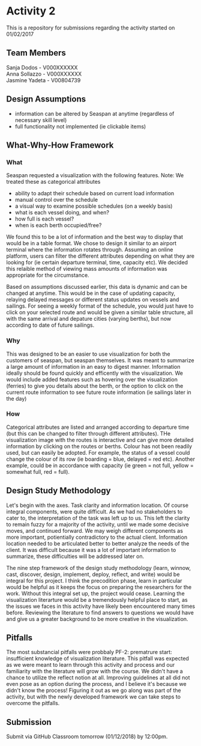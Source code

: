 # Activity 2 

This is a repository for submissions regarding the activity started on 01/02/2017

## Team Members
Sanja Dodos - V000XXXXXX <br />
Anna Sollazzo - V000XXXXXX<br />
Jasmine Yadeta - V00804739

## Design Assumptions
- information can be altered by Seaspan at anytime (regardless of necessary skill level)
- full functionality not implemented (ie clickable items)

## What-Why-How Framework

### What

Seaspan requested a visualization with the following features. Note: We treated these as categorical attributes
- ability to adapt their schedule based on current load information 
- manual control over the schedule
- a visual way to examine possible schedules (on a weekly basis)
- what is each vessel doing, and when?
- how full is each vessel?
- when is each berth occupied/free?

We found this to be a lot of information and the best way to display that would be in a table format. We chose to design it similar to an airport terminal where the information rotates through. Assuming an online platform, users can filter the different attributes depending on what they are looking for (ie certain departure terminal, time, capacity etc). We decided this relaible method of viewing mass amounts of information was appropriate for the circumstance.

Based on assumptions discussed earlier, this data is dynamic and can be changed at anytime. This would be in the case of updating capacity, relaying delayed messages or different status updates on vessels and sailings. For seeing a weekly format of the schedule, you would just have to click on your selected route and would be given a similar table structure, all with the same arrival and depature cities (varying berths), but now according to date of future sailings.

### Why

This was designed to be an easier to use visualization for both the customers of seaspan, but seaspan themselves. It was meant to summarize a large amount of information in an easy to digest manner. Information ideally should be found quickly and efficently with the visualization. We would include added features such as hovering over the visualization (ferries) to give you details about the berth, or the option to click on the current route information to see future route information (ie sailings later in the day)

### How
Categorical attributes are listed and arranged according to departure time (but this can be changed to filter through different attributes). THe visualization image with the routes is interactive and can give more detailed information by clicking on the routes or berths. Colour has not been readily used, but can easily be adopted. For example, the status of a vessel could change the colour of its row (ie boarding = blue, delayed = red etc). Another example, could be in accordance with capacity (ie green = not full, yellow = somewhat full, red = full).

## Design Study Methodology
Let's begin with the axes. Task clarity and information location. Of course integral components, were quite difficult. As we had no stakeholders to cater to, the interpretation of the task was left up to us. This left the clarity to remain fuzzy for a majority of the activity, until we made some decisive moves, and continued forward. We may weigh different components as more important, potientially contradictory to the actual client. Information location needed to be articulated better to better analyze the needs of the client. It was difficult because it was a lot of important information to summarize, these difficulties will be addressed later on. 

The nine step framework of the design study methodology (learn, winnow, cast, discover, design, implement, deploy, reflect, and write) would be integral for this project. I think the precodition phase, learn in particular would be helpful as it keeps the focus on preparing the researchers for the work. Without this integral set up, the project would cease. Learning the visualization literarture would be a tremendously helpful place to start, as the issues we faces in this activity have likely been encountered many times before. Reviewing the literature to find answers to questions we would have and give us a greater background to be more creative in the visualization.


## Pitfalls
The most substancial pitfalls were probbaly PF-2: prematrure start: insufficient knowledge of visualization literature. This pitfall was expected as we were meant to learn through this activity and process and our familiarity with the literature will grow with the course. We didn't have a chance to utilize the reflect notion at all. Improving guidelines at all did not even pose as an option during the process, and I believe it's because we didn't know the process! Figuring it out as we go along was part of the activity, but with the newly developed framework we can take steps to overcome the pitfalls.

## Submission

Submit via GitHub Classroom tomorrow (01/12/2018) by 12:00pm.
